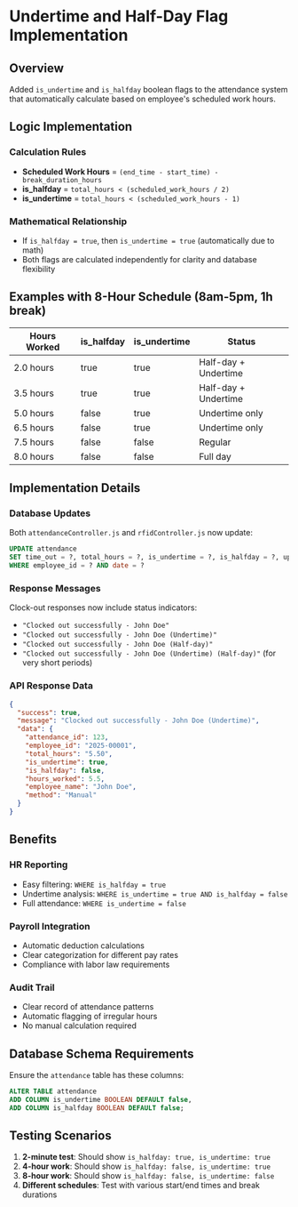 # Undertime and Half-Day Flag Implementation

## Overview

Added `is_undertime` and `is_halfday` boolean flags to the attendance system that automatically calculate based on employee's scheduled work hours.

## Logic Implementation

### Calculation Rules

- **Scheduled Work Hours** = `(end_time - start_time) - break_duration_hours`
- **is_halfday** = `total_hours < (scheduled_work_hours / 2)`
- **is_undertime** = `total_hours < (scheduled_work_hours - 1)`

### Mathematical Relationship

- If `is_halfday = true`, then `is_undertime = true` (automatically due to math)
- Both flags are calculated independently for clarity and database flexibility

## Examples with 8-Hour Schedule (8am-5pm, 1h break)

| Hours Worked | is_halfday | is_undertime | Status               |
| ------------ | ---------- | ------------ | -------------------- |
| 2.0 hours    | true       | true         | Half-day + Undertime |
| 3.5 hours    | true       | true         | Half-day + Undertime |
| 5.0 hours    | false      | true         | Undertime only       |
| 6.5 hours    | false      | true         | Undertime only       |
| 7.5 hours    | false      | false        | Regular              |
| 8.0 hours    | false      | false        | Full day             |

## Implementation Details

### Database Updates

Both `attendanceController.js` and `rfidController.js` now update:

```sql
UPDATE attendance
SET time_out = ?, total_hours = ?, is_undertime = ?, is_halfday = ?, updated_at = ?
WHERE employee_id = ? AND date = ?
```

### Response Messages

Clock-out responses now include status indicators:

- `"Clocked out successfully - John Doe"`
- `"Clocked out successfully - John Doe (Undertime)"`
- `"Clocked out successfully - John Doe (Half-day)"`
- `"Clocked out successfully - John Doe (Undertime) (Half-day)"` (for very short periods)

### API Response Data

```json
{
  "success": true,
  "message": "Clocked out successfully - John Doe (Undertime)",
  "data": {
    "attendance_id": 123,
    "employee_id": "2025-00001",
    "total_hours": "5.50",
    "is_undertime": true,
    "is_halfday": false,
    "hours_worked": 5.5,
    "employee_name": "John Doe",
    "method": "Manual"
  }
}
```

## Benefits

### HR Reporting

- Easy filtering: `WHERE is_halfday = true`
- Undertime analysis: `WHERE is_undertime = true AND is_halfday = false`
- Full attendance: `WHERE is_undertime = false`

### Payroll Integration

- Automatic deduction calculations
- Clear categorization for different pay rates
- Compliance with labor law requirements

### Audit Trail

- Clear record of attendance patterns
- Automatic flagging of irregular hours
- No manual calculation required

## Database Schema Requirements

Ensure the `attendance` table has these columns:

```sql
ALTER TABLE attendance
ADD COLUMN is_undertime BOOLEAN DEFAULT false,
ADD COLUMN is_halfday BOOLEAN DEFAULT false;
```

## Testing Scenarios

1. **2-minute test**: Should show `is_halfday: true, is_undertime: true`
2. **4-hour work**: Should show `is_halfday: false, is_undertime: true`
3. **8-hour work**: Should show `is_halfday: false, is_undertime: false`
4. **Different schedules**: Test with various start/end times and break durations

